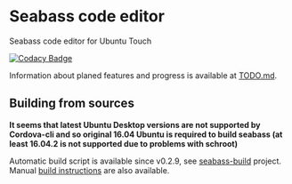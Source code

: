 # Seabass code editor
Seabass code editor for Ubuntu Touch

[![Codacy Badge](https://api.codacy.com/project/badge/Grade/d8bd815408704c07a8484b460384919e)](https://www.codacy.com/app/mikhael/seabass?utm_source=github.com&amp;utm_medium=referral&amp;utm_content=milikhin/seabass&amp;utm_campaign=Badge_Grade)

Information about planed features and progress is available at [TODO.md](TODO.md).

## Building from sources

**It seems that latest Ubuntu Desktop versions are not supported by Cordova-cli and so original 16.04 Ubuntu is required to build seabass (at least 16.04.2 is not supported due to problems with schroot)**

Automatic build script is available since v0.2.9, see [seabass-build](https://github.com/milikhin/seabass-build) project.
Manual [build instructions](building.md) are also available.
